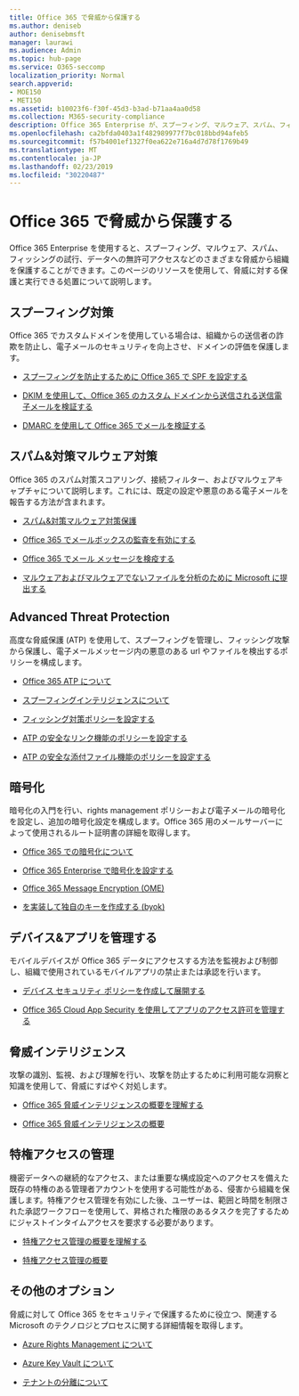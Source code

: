 ```yaml
---
title: Office 365 で脅威から保護する
ms.author: deniseb
author: denisebmsft
manager: laurawi
ms.audience: Admin
ms.topic: hub-page
ms.service: O365-seccomp
localization_priority: Normal
search.appverid:
- MOE150
- MET150
ms.assetid: b10023f6-f30f-45d3-b3ad-b71aa4aa0d58
ms.collection: M365-security-compliance
description: Office 365 Enterprise が、スプーフィング、マルウェア、スパム、フィッシングの試行、データへの無許可アクセスなどのさまざまな脅威から組織を保護する方法について説明します。
ms.openlocfilehash: ca2bfda0403a1f482989977f7bc018bbd94afeb5
ms.sourcegitcommit: f57b4001ef1327f0ea622e716a4d7d78f1769b49
ms.translationtype: MT
ms.contentlocale: ja-JP
ms.lasthandoff: 02/23/2019
ms.locfileid: "30220487"
---
```

# <a name="protect-against-threats-in-office-365"></a>Office 365 で脅威から保護する

Office 365 Enterprise を使用すると、スプーフィング、マルウェア、スパム、フィッシングの試行、データへの無許可アクセスなどのさまざまな脅威から組織を保護することができます。このページのリソースを使用して、脅威に対する保護と実行できる処置について説明します。
  
## <a name="anti-spoofing"></a>スプーフィング対策

Office 365 でカスタムドメインを使用している場合は、組織からの送信者の詐欺を防止し、電子メールのセキュリティを向上させ、ドメインの評価を保護します。
  
- [スプーフィングを防止するために Office 365 で SPF を設定する](set-up-spf-in-office-365-to-help-prevent-spoofing.md)
    
- [DKIM を使用して、Office 365 のカスタム ドメインから送信される送信電子メールを検証する](use-dkim-to-validate-outbound-email.md)
    
- [DMARC を使用して Office 365 でメールを検証する](use-dmarc-to-validate-email.md)
    
## <a name="anti-spam-amp-anti-malware"></a>スパム&amp;対策マルウェア対策

Office 365 のスパム対策スコアリング、接続フィルター、およびマルウェアキャプチャについて説明します。これには、既定の設定や悪意のある電子メールを報告する方法が含まれます。
  
- [スパム&amp;対策マルウェア対策保護](anti-spam-and-anti-malware-protection.md)
    
- [Office 365 でメールボックスの監査を有効にする](enable-mailbox-auditing.md)
    
- [Office 365 でメール メッセージを検疫する](quarantine-email-messages.md)
    
- [マルウェアおよびマルウェアでないファイルを分析のために Microsoft に提出する](submitting-malware-and-non-malware-to-microsoft-for-analysis.md)
    
## <a name="advanced-threat-protection"></a>Advanced Threat Protection

高度な脅威保護 (ATP) を使用して、スプーフィングを管理し、フィッシング攻撃から保護し、電子メールメッセージ内の悪意のある url やファイルを検出するポリシーを構成します。
  
- [Office 365 ATP について](office-365-atp.md)
    
- [スプーフィングインテリジェンスについて](learn-about-spoof-intelligence.md)
    
- [フィッシング対策ポリシーを設定する](set-up-anti-phishing-policies.md)
    
- [ATP の安全なリンク機能のポリシーを設定する](set-up-atp-safe-links-policies.md)
    
- [ATP の安全な添付ファイル機能のポリシーを設定する](set-up-atp-safe-attachments-policies.md)
    
## <a name="encryption"></a>暗号化

暗号化の入門を行い、rights management ポリシーおよび電子メールの暗号化を設定し、追加の暗号化設定を構成します。Office 365 用のメールサーバーによって使用されるルート証明書の詳細を取得します。
  
- [Office 365 での暗号化について](encryption.md)
    
- [Office 365 Enterprise で暗号化を設定する](set-up-encryption.md)
    
- [Office 365 Message Encryption (OME)](ome.md)
    
- [を実装して独自のキーを作成する (byok)](https://docs.microsoft.com/azure/key-vault/key-vault-hsm-protected-keys#implementing-bring-your-own-key-byok-for-azure-key-vault)
    
## <a name="managing-devices-amp-apps"></a>デバイス&amp;アプリを管理する

モバイルデバイスが Office 365 データにアクセスする方法を監視および制御し、組織で使用されているモバイルアプリの禁止または承認を行います。
  
- [デバイス セキュリティ ポリシーを作成して展開する](https://support.office.com/article/d310f556-8bfb-497b-9bd7-fe3c36ea2fd6)
    
- [Office 365 Cloud App Security を使用してアプリのアクセス許可を管理する](manage-app-permissions-in-ocas.md)
    
## <a name="threat-intelligence"></a>脅威インテリジェンス

攻撃の識別、監視、および理解を行い、攻撃を防止するために利用可能な洞察と知識を使用して、脅威にすばやく対処します。
  
- [Office 365 脅威インテリジェンスの概要を理解する](office-365-ti.md)
    
- [Office 365 脅威インテリジェンスの概要](get-started-with-ti.md)
    
## <a name="privileged-access-management"></a>特権アクセスの管理

機密データへの継続的なアクセス、または重要な構成設定へのアクセスを備えた既存の特権のある管理者アカウントを使用する可能性がある、侵害から組織を保護します。特権アクセス管理を有効にした後、ユーザーは、範囲と時間を制限された承認ワークフローを使用して、昇格された権限のあるタスクを完了するためにジャストインタイムアクセスを要求する必要があります。
  
- [特権アクセス管理の概要を理解する](privileged-access-management-overview.md)
    
- [特権アクセス管理の概要](privileged-access-management-configuration.md)

## <a name="additional-options"></a>その他のオプション

脅威に対して Office 365 をセキュリティで保護するために役立つ、関連する Microsoft のテクノロジとプロセスに関する詳細情報を取得します。
  
- [Azure Rights Management について](https://docs.microsoft.com/information-protection/understand-explore/what-is-azure-rms)
    
- [Azure Key Vault について](https://docs.microsoft.com/azure/key-vault/)
    
- [テナントの分離について](http://download.microsoft.com/download/3/F/0/3F0420A2-657B-44B6-B21E-D7BD98A94390/Tenant%20Isolation%20in%20Office%20365.pdf)
    


